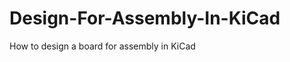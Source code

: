 Design-For-Assembly-In-KiCad
============================

How to design a board for assembly in KiCad
